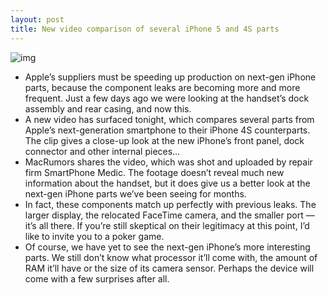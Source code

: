 ```yaml
---
layout: post
title: New video comparison of several iPhone 5 and 4S parts
---
```

![img](http://media.idownloadblog.com/wp-content/uploads/2012/08/iphone-5-vs-4s-parts.png)
* Apple’s suppliers must be speeding up production on next-gen iPhone parts, because the component leaks are becoming more and more frequent. Just a few days ago we were looking at the handset’s dock assembly and rear casing, and now this.
* A new video has surfaced tonight, which compares several parts from Apple’s next-generation smartphone to their iPhone 4S counterparts. The clip gives a close-up look at the new iPhone’s front panel, dock connector and other internal pieces…
* MacRumors shares the video, which was shot and uploaded by repair firm SmartPhone Medic. The footage doesn’t reveal much new information about the handset, but it does give us a better look at the next-gen iPhone parts we’ve been seeing for months.
* In fact, these components match up perfectly with previous leaks. The larger display, the relocated FaceTime camera, and the smaller port — it’s all there. If you’re still skeptical on their legitimacy at this point, I’d like to invite you to a poker game.
* Of course, we have yet to see the next-gen iPhone’s more interesting parts. We still don’t know what processor it’ll come with, the amount of RAM it’ll have or the size of its camera sensor. Perhaps the device will come with a few surprises after all.

